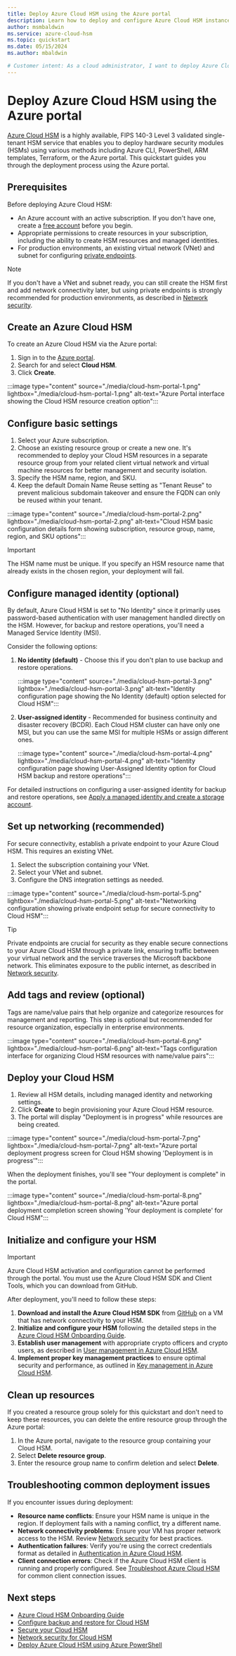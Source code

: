 ```yaml
---
title: Deploy Azure Cloud HSM using the Azure portal
description: Learn how to deploy and configure Azure Cloud HSM instances using the Azure portal, including managed identity setup and private endpoint configuration.
author: msmbaldwin
ms.service: azure-cloud-hsm
ms.topic: quickstart
ms.date: 05/15/2024
ms.author: mbaldwin

# Customer intent: As a cloud administrator, I want to deploy Azure Cloud HSM instances securely through the Azure portal.
---
```


# Deploy Azure Cloud HSM using the Azure portal

[Azure Cloud HSM](overview.md) is a highly available, FIPS 140-3 Level 3 validated single-tenant HSM service that enables you to deploy hardware security modules (HSMs) using various methods including Azure CLI, PowerShell, ARM templates, Terraform, or the Azure portal. This quickstart guides you through the deployment process using the Azure portal.

## Prerequisites

Before deploying Azure Cloud HSM:
- An Azure account with an active subscription. If you don't have one, create a [free account](https://azure.microsoft.com/free/?WT.mc_id=A261C142F) before you begin.
- Appropriate permissions to create resources in your subscription, including the ability to create HSM resources and managed identities.
- For production environments, an existing virtual network (VNet) and subnet for configuring [private endpoints](/azure/private-link/private-endpoint-overview).

> [!NOTE]
> If you don't have a VNet and subnet ready, you can still create the HSM first and add network connectivity later, but using private endpoints is strongly recommended for production environments, as described in [Network security](network-security.md).

## Create an Azure Cloud HSM

To create an Azure Cloud HSM via the Azure portal:

1. Sign in to the [Azure portal](https://portal.azure.com).
2. Search for and select **Cloud HSM**.
3. Click **Create**.

:::image type="content" source="./media/cloud-hsm-portal-1.png" lightbox="./media/cloud-hsm-portal-1.png" alt-text="Azure Portal interface showing the Cloud HSM resource creation option":::

## Configure basic settings

1. Select your Azure subscription.
2. Choose an existing resource group or create a new one. It's recommended to deploy your Cloud HSM resources in a separate resource group from your related client virtual network and virtual machine resources for better management and security isolation.
3. Specify the HSM name, region, and SKU.
4. Keep the default Domain Name Reuse setting as "Tenant Reuse" to prevent malicious subdomain takeover and ensure the FQDN can only be reused within your tenant.

:::image type="content" source="./media/cloud-hsm-portal-2.png" lightbox="./media/cloud-hsm-portal-2.png" alt-text="Cloud HSM basic configuration details form showing subscription, resource group, name, region, and SKU options":::

> [!IMPORTANT]
> The HSM name must be unique. If you specify an HSM resource name that already exists in the chosen region, your deployment will fail.

## Configure managed identity (optional)

By default, Azure Cloud HSM is set to "No Identity" since it primarily uses password-based authentication with user management handled directly on the HSM. However, for backup and restore operations, you'll need a Managed Service Identity (MSI).

Consider the following options:

1. **No identity (default)** - Choose this if you don't plan to use backup and restore operations.

   :::image type="content" source="./media/cloud-hsm-portal-3.png" lightbox="./media/cloud-hsm-portal-3.png" alt-text="Identity configuration page showing the No Identity (default) option selected for Cloud HSM":::

2. **User-assigned identity** - Recommended for business continuity and disaster recovery (BCDR). Each Cloud HSM cluster can have only one MSI, but you can use the same MSI for multiple HSMs or assign different ones.

   :::image type="content" source="./media/cloud-hsm-portal-4.png" lightbox="./media/cloud-hsm-portal-4.png" alt-text="Identity configuration page showing User-Assigned Identity option for Cloud HSM backup and restore operations":::

For detailed instructions on configuring a user-assigned identity for backup and restore operations, see [Apply a managed identity and create a storage account](backup-restore.md#apply-a-managed-identity-and-create-a-storage-account).

## Set up networking (recommended)

For secure connectivity, establish a private endpoint to your Azure Cloud HSM. This requires an existing VNet.

1. Select the subscription containing your VNet.
2. Select your VNet and subnet.
3. Configure the DNS integration settings as needed.

:::image type="content" source="./media/cloud-hsm-portal-5.png" lightbox="./media/cloud-hsm-portal-5.png" alt-text="Networking configuration showing private endpoint setup for secure connectivity to Cloud HSM":::

> [!TIP]
> Private endpoints are crucial for security as they enable secure connections to your Azure Cloud HSM through a private link, ensuring traffic between your virtual network and the service traverses the Microsoft backbone network. This eliminates exposure to the public internet, as described in [Network security](network-security.md).

## Add tags and review (optional)

Tags are name/value pairs that help organize and categorize resources for management and reporting. This step is optional but recommended for resource organization, especially in enterprise environments.

:::image type="content" source="./media/cloud-hsm-portal-6.png" lightbox="./media/cloud-hsm-portal-6.png" alt-text="Tags configuration interface for organizing Cloud HSM resources with name/value pairs":::

## Deploy your Cloud HSM

1. Review all HSM details, including managed identity and networking settings.
2. Click **Create** to begin provisioning your Azure Cloud HSM resource.
3. The portal will display "Deployment is in progress" while resources are being created.

:::image type="content" source="./media/cloud-hsm-portal-7.png" lightbox="./media/cloud-hsm-portal-7.png" alt-text="Azure portal deployment progress screen for Cloud HSM showing 'Deployment is in progress'":::

When the deployment finishes, you'll see "Your deployment is complete" in the portal.

:::image type="content" source="./media/cloud-hsm-portal-8.png" lightbox="./media/cloud-hsm-portal-8.png" alt-text="Azure portal deployment completion screen showing 'Your deployment is complete' for Cloud HSM":::

## Initialize and configure your HSM

> [!IMPORTANT]  
> Azure Cloud HSM activation and configuration cannot be performed through the portal. You must use the Azure Cloud HSM SDK and Client Tools, which you can download from GitHub.

After deployment, you'll need to follow these steps:

1. **Download and install the Azure Cloud HSM SDK** from [GitHub](https://github.com/microsoft/MicrosoftAzureCloudHSM/releases) on a VM that has network connectivity to your HSM.
2. **Initialize and configure your HSM** following the detailed steps in the [Azure Cloud HSM Onboarding Guide](onboarding-guide.md).
3. **Establish user management** with appropriate crypto officers and crypto users, as described in [User management in Azure Cloud HSM](user-management.md).
4. **Implement proper key management practices** to ensure optimal security and performance, as outlined in [Key management in Azure Cloud HSM](key-management.md).

## Clean up resources

If you created a resource group solely for this quickstart and don't need to keep these resources, you can delete the entire resource group through the Azure portal:

1. In the Azure portal, navigate to the resource group containing your Cloud HSM.
2. Select **Delete resource group**.
3. Enter the resource group name to confirm deletion and select **Delete**.

## Troubleshooting common deployment issues

If you encounter issues during deployment:

- **Resource name conflicts**: Ensure your HSM name is unique in the region. If deployment fails with a naming conflict, try a different name.
- **Network connectivity problems**: Ensure your VM has proper network access to the HSM. Review [Network security](network-security.md) for best practices.
- **Authentication failures**: Verify you're using the correct credentials format as detailed in [Authentication in Azure Cloud HSM](authentication.md).
- **Client connection errors**: Check if the Azure Cloud HSM client is running and properly configured. See [Troubleshoot Azure Cloud HSM](troubleshoot.md) for common client connection issues.

## Next steps

- [Azure Cloud HSM Onboarding Guide](onboarding-guide.md)
- [Configure backup and restore for Cloud HSM](backup-restore.md) 
- [Secure your Cloud HSM](secure-cloud-hsm.md)
- [Network security for Cloud HSM](network-security.md)
- [Deploy Azure Cloud HSM using Azure PowerShell](quickstart-powershell.md)